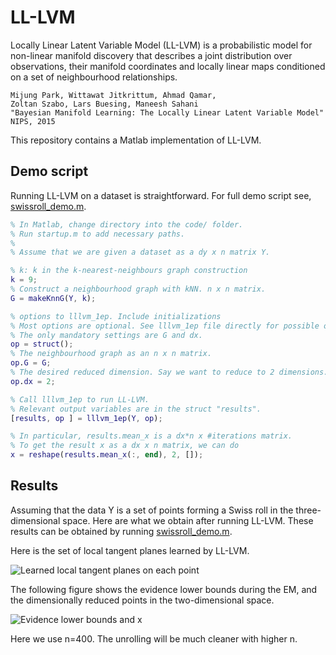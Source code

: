 # LL-LVM

Locally Linear Latent Variable Model (LL-LVM) is a probabilistic model for
non-linear manifold discovery that describes a joint distribution over
observations, their manifold coordinates and locally linear maps conditioned on
a set of neighbourhood relationships.

    Mijung Park, Wittawat Jitkrittum, Ahmad Qamar, 
    Zoltan Szabo, Lars Buesing, Maneesh Sahani
    "Bayesian Manifold Learning: The Locally Linear Latent Variable Model"
    NIPS, 2015

This repository contains a Matlab implementation of LL-LVM.

## Demo script
Running LL-LVM on a dataset is straightforward. For full demo script see, 
[swissroll_demo.m](https://github.com/mijungi/lllvm/blob/master/code/script/swissroll_demo.m).

```matlab 
% In Matlab, change directory into the code/ folder.
% Run startup.m to add necessary paths.
%
% Assume that we are given a dataset as a dy x n matrix Y.

% k: k in the k-nearest-neighbours graph construction
k = 9;
% Construct a neighbourhood graph with kNN. n x n matrix.
G = makeKnnG(Y, k);

% options to lllvm_1ep. Include initializations
% Most options are optional. See lllvm_1ep file directly for possible options.
% The only mandatory settings are G and dx.
op = struct();
% The neighbourhood graph as an n x n matrix.
op.G = G;
% The desired reduced dimension. Say we want to reduce to 2 dimensions.
op.dx = 2;

% Call lllvm_1ep to run LL-LVM.
% Relevant output variables are in the struct "results".
[results, op ] = lllvm_1ep(Y, op);

% In particular, results.mean_x is a dx*n x #iterations matrix.
% To get the result x as a dx x n matrix, we can do
x = reshape(results.mean_x(:, end), 2, []);
```
## Results
Assuming that the data Y is a set of points forming a Swiss roll 
in the three-dimensional space. Here are what we obtain after running LL-LVM. 
These results can be obtained by running
[swissroll_demo.m](https://github.com/mijungi/lllvm/blob/master/code/script/swissroll_demo.m).

Here is the set of local tangent planes learned by LL-LVM.

![Learned local tangent planes on each
point](https://raw.githubusercontent.com/mijungi/lllvm/img/swiss_tangents_n400k9.png)

The following figure shows the evidence lower bounds during the EM, and 
the dimensionally reduced points in the two-dimensional space.

![Evidence lower bounds and
x](https://raw.githubusercontent.com/mijungi/lllvm/img/swiss_x_lwbs_n400k9.png)

Here we use n=400. The unrolling will be much cleaner with higher n.
